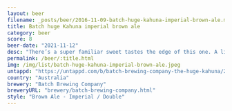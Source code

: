 ```yaml
---
layout: beer
filename: _posts/beer/2016-11-09-batch-huge-kahuna-imperial-brown-ale.md
title: Batch huge Kahuna imperial brown ale
category: beer
score: 8
beer-date: "2021-11-12"
desc: "There’s a super familiar sweet tastes the edge of this one. A little bit of caramel, with a slightly burnt addition"
permalink: /beer/:title.html
img: /img/list/batch-huge-kahuna-imperial-brown-ale.jpeg
untappd: "https://untappd.com/b/batch-brewing-company-the-huge-kahuna/2084936"
country: "Australia"
brewery: "Batch Brewing Company"
breweryURL: "brewery/batch-brewing-company.html"
style: "Brown Ale - Imperial / Double"
---
```

